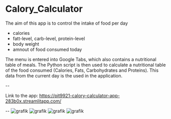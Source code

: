 # Calory_Calculator

The aim of this app is to control the intake of food per day
- calories
- fatt-level, carb-level, protein-level
- body weight
- amnout of food consumed today

The menu is entered into Google Tabs, which also contains a nutritional table of meals. The Python script is then used to calculate a nutritional table of the food consumed (Calories, Fats, Carbohydrates and Proteins). This data from the current day is the used in the application.

--

Link to the app: https://pit9921-calory-calculator-app-283b0x.streamlitapp.com/

--
![grafik](https://user-images.githubusercontent.com/77811022/185806189-62b46448-aa11-454c-b85e-f515ff963e15.png)
![grafik](https://user-images.githubusercontent.com/77811022/185806207-b0dcc554-54b5-49fd-bdd3-498b17b73f71.png)
![grafik](https://user-images.githubusercontent.com/77811022/185806230-4a2592ff-34ec-4132-bfc9-d8a72c3c6aee.png)
![grafik](https://user-images.githubusercontent.com/77811022/185806252-ae30dddb-a264-42d8-9c43-4e75222a4831.png)



